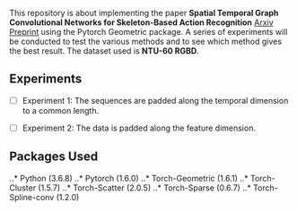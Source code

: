 This repository is about implementing the paper **Spatial Temporal Graph Convolutional Networks for Skeleton-Based Action Recognition** [Arxiv Preprint](https://arxiv.org/abs/1801.07455) using the Pytorch Geometric package. 
A series of experiments will be conducted to test the various methods and to see which method gives the best result. The dataset used is **NTU-60 RGBD**. 

## Experiments 
- [ ] Experiment 1: The sequences are padded along the temporal dimension to a common length.
- [ ] Experiment 2: The data is padded along the feature dimension.


## Packages Used
..* Python (3.6.8)
..* Pytorch (1.6.0)
..* Torch-Geometric (1.6.1)
..* Torch-Cluster (1.5.7)
..* Torch-Scatter (2.0.5)
..* Torch-Sparse (0.6.7)
..* Torch-Spline-conv (1.2.0)
 
